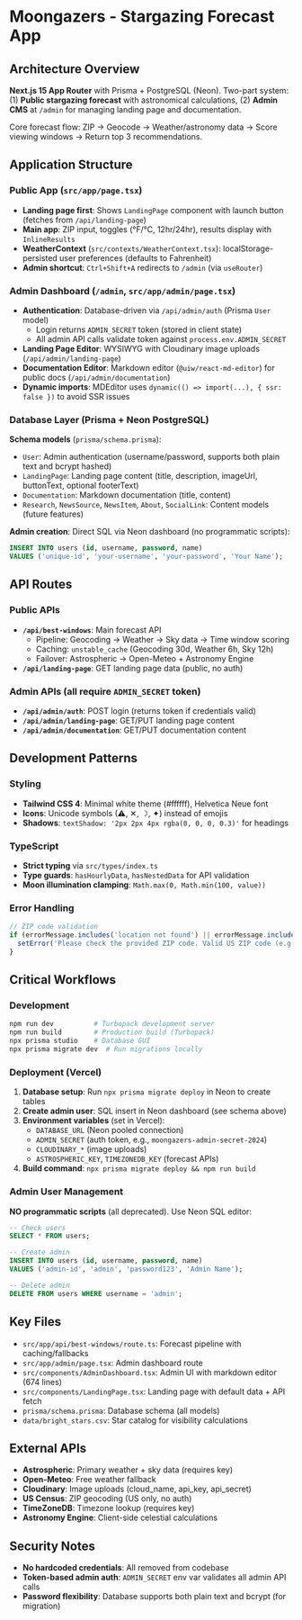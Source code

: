 # Moongazers - Stargazing Forecast App

## Architecture Overview
**Next.js 15 App Router** with Prisma + PostgreSQL (Neon). Two-part system: (1) **Public stargazing forecast** with astronomical calculations, (2) **Admin CMS** at `/admin` for managing landing page and documentation.

Core forecast flow: ZIP → Geocode → Weather/astronomy data → Score viewing windows → Return top 3 recommendations.

## Application Structure

### Public App (`src/app/page.tsx`)
- **Landing page first**: Shows `LandingPage` component with launch button (fetches from `/api/landing-page`)
- **Main app**: ZIP input, toggles (°F/°C, 12hr/24hr), results display with `InlineResults`
- **WeatherContext** (`src/contexts/WeatherContext.tsx`): localStorage-persisted user preferences (defaults to Fahrenheit)
- **Admin shortcut**: `Ctrl+Shift+A` redirects to `/admin` (via `useRouter`)

### Admin Dashboard (`/admin`, `src/app/admin/page.tsx`)
- **Authentication**: Database-driven via `/api/admin/auth` (Prisma `User` model)
  - Login returns `ADMIN_SECRET` token (stored in client state)
  - All admin API calls validate token against `process.env.ADMIN_SECRET`
- **Landing Page Editor**: WYSIWYG with Cloudinary image uploads (`/api/admin/landing-page`)
- **Documentation Editor**: Markdown editor (`@uiw/react-md-editor`) for public docs (`/api/admin/documentation`)
- **Dynamic imports**: MDEditor uses `dynamic(() => import(...), { ssr: false })` to avoid SSR issues

### Database Layer (Prisma + Neon PostgreSQL)
**Schema models** (`prisma/schema.prisma`):
- `User`: Admin authentication (username/password, supports both plain text and bcrypt hashed)
- `LandingPage`: Landing page content (title, description, imageUrl, buttonText, optional footerText)
- `Documentation`: Markdown documentation (title, content)
- `Research`, `NewsSource`, `NewsItem`, `About`, `SocialLink`: Content models (future features)

**Admin creation**: Direct SQL via Neon dashboard (no programmatic scripts):
```sql
INSERT INTO users (id, username, password, name)
VALUES ('unique-id', 'your-username', 'your-password', 'Your Name');
```

## API Routes

### Public APIs
- **`/api/best-windows`**: Main forecast API
  - Pipeline: Geocoding → Weather → Sky data → Time window scoring
  - Caching: `unstable_cache` (Geocoding 30d, Weather 6h, Sky 12h)
  - Failover: Astrospheric → Open-Meteo + Astronomy Engine
- **`/api/landing-page`**: GET landing page data (public, no auth)

### Admin APIs (all require `ADMIN_SECRET` token)
- **`/api/admin/auth`**: POST login (returns token if credentials valid)
- **`/api/admin/landing-page`**: GET/PUT landing page content
- **`/api/admin/documentation`**: GET/PUT documentation content

## Development Patterns

### Styling
- **Tailwind CSS 4**: Minimal white theme (#ffffff), Helvetica Neue font
- **Icons**: Unicode symbols (⚠, ✕, ☽, ✦) instead of emojis
- **Shadows**: `textShadow: '2px 2px 4px rgba(0, 0, 0, 0.3)'` for headings

### TypeScript
- **Strict typing** via `src/types/index.ts`
- **Type guards**: `hasHourlyData`, `hasNestedData` for API validation
- **Moon illumination clamping**: `Math.max(0, Math.min(100, value))`

### Error Handling
```typescript
// ZIP code validation
if (errorMessage.includes('location not found') || errorMessage.includes('zip')) {
  setError('Please check the provided ZIP code. Valid US ZIP code (e.g., 10001).');
}
```

## Critical Workflows

### Development
```bash
npm run dev          # Turbopack development server
npm run build        # Production build (Turbopack)
npx prisma studio    # Database GUI
npx prisma migrate dev  # Run migrations locally
```

### Deployment (Vercel)
1. **Database setup**: Run `npx prisma migrate deploy` in Neon to create tables
2. **Create admin user**: SQL insert in Neon dashboard (see schema above)
3. **Environment variables** (set in Vercel):
   - `DATABASE_URL` (Neon pooled connection)
   - `ADMIN_SECRET` (auth token, e.g., `moongazers-admin-secret-2024`)
   - `CLOUDINARY_*` (image uploads)
   - `ASTROSPHERIC_KEY`, `TIMEZONEDB_KEY` (forecast APIs)
4. **Build command**: `npx prisma migrate deploy && npm run build`

### Admin User Management
**NO programmatic scripts** (all deprecated). Use Neon SQL editor:
```sql
-- Check users
SELECT * FROM users;

-- Create admin
INSERT INTO users (id, username, password, name)
VALUES ('admin-id', 'admin', 'password123', 'Admin Name');

-- Delete admin
DELETE FROM users WHERE username = 'admin';
```

## Key Files
- `src/app/api/best-windows/route.ts`: Forecast pipeline with caching/fallbacks
- `src/app/admin/page.tsx`: Admin dashboard route
- `src/components/AdminDashboard.tsx`: Admin UI with markdown editor (674 lines)
- `src/components/LandingPage.tsx`: Landing page with default data + API fetch
- `prisma/schema.prisma`: Database schema (all models)
- `data/bright_stars.csv`: Star catalog for visibility calculations

## External APIs
- **Astrospheric**: Primary weather + sky data (requires key)
- **Open-Meteo**: Free weather fallback
- **Cloudinary**: Image uploads (cloud_name, api_key, api_secret)
- **US Census**: ZIP geocoding (US only, no auth)
- **TimeZoneDB**: Timezone lookup (requires key)
- **Astronomy Engine**: Client-side celestial calculations

## Security Notes
- **No hardcoded credentials**: All removed from codebase
- **Token-based admin auth**: `ADMIN_SECRET` env var validates all admin API calls
- **Password flexibility**: Database supports both plain text and bcrypt (for migration)
